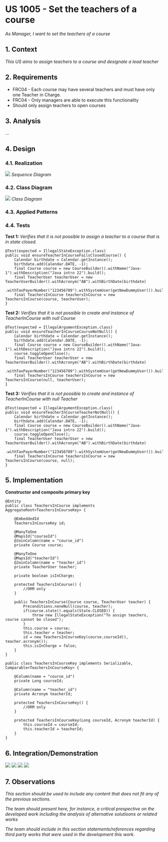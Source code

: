 # US 1005 - Set the teachers of a course

*As Manager, I want to set the teachers of a course*

## 1. Context

*This US aims to assign teachers to a course and designate a lead teacher*

## 2. Requirements

* FRC04 - Each course may have several teachers and must have only one Teacher in Charge. 
* FRC04 - Only managers are able to execute this functionality
* Should only assign teachers to open courses

## 3. Analysis

...

## 4. Design

### 4.1. Realization

![](AssignTeacherToCourse_SD.svg)
*Sequence Diagram*

### 4.2. Class Diagram

![](AssignTeacherToCourse_CD.svg)
*Class Diagram*

### 4.3. Applied Patterns

### 4.4. Tests

**Test 1:** *Verifies that it is not possible to assign a teacher to a course that is in state closed.*

    @Test(expected = IllegalStateException.class)
    public void ensureTeacherInCourseFailsClosedCourse() {
        Calendar birthdate = Calendar.getInstance();
        birthdate.add(Calendar.DATE, -1);
        final Course course = new CourseBuilder().withName("Java-1").withDescription("Java intro 22").build();
        final TeacherUser teacherUser = new TeacherUserBuilder().withAcronym("AB").withBirthDate(birthdate)
                .withTaxPayerNumber("123456789").withSystemUser(getNewDummyUser()).build();
        final TeachersInCourse teachersInCourse = new TeachersInCourse(course, teacherUser);
    }

**Test 2:** *Verifies that it is not possible to create and instance of TeacherInCourse with null Course*

    @Test(expected = IllegalArgumentException.class)
    public void ensureTeacherInCourseCourseNotNull() {
        Calendar birthdate = Calendar.getInstance();
        birthdate.add(Calendar.DATE, -1);
        final Course course = new CourseBuilder().withName("Java-1").withDescription("Java intro 22").build();
        course.toggleOpenClose();
        final TeacherUser teacherUser = new TeacherUserBuilder().withAcronym("AB").withBirthDate(birthdate)
                .withTaxPayerNumber("123456789").withSystemUser(getNewDummyUser()).build();
        final TeachersInCourse teachersInCourse = new TeachersInCourse(null, teacherUser);
    }

**Test 3:** *Verifies that it is not possible to create and instance of TeacherInCourse with null Teacher*

    @Test(expected = IllegalArgumentException.class)
    public void ensureTeacherInCourseTeacherNotNull() {
        Calendar birthdate = Calendar.getInstance();
        birthdate.add(Calendar.DATE, -1);
        final Course course = new CourseBuilder().withName("Java-1").withDescription("Java intro 22").build();
        course.toggleOpenClose();
        final TeacherUser teacherUser = new TeacherUserBuilder().withAcronym("AB").withBirthDate(birthdate)
                .withTaxPayerNumber("123456789").withSystemUser(getNewDummyUser()).build();
        final TeachersInCourse teachersInCourse = new TeachersInCourse(course, null);
    }

## 5. Implementation

**Constructor and composite primary key**

    @Entity
    public class TeachersInCourse implements AggregateRoot<TeachersInCourseKey> {
    
        @EmbeddedId
        TeachersInCourseKey id;
    
        @ManyToOne
        @MapsId("courseId")
        @JoinColumn(name = "course_id")
        private Course course;
    
        @ManyToOne
        @MapsId("teacherId")
        @JoinColumn(name = "teacher_id")
        private TeacherUser teacher;
    
        private boolean isInCharge;
    
        protected TeachersInCourse() {
            //ORM only
        }
    
        public TeachersInCourse(Course course, TeacherUser teacher) {
            Preconditions.noneNull(course, teacher);
            if(course.state().equals(State.CLOSED)) {
                throw new IllegalStateException("To assign teachers, course cannot be closed");
            }
            this.course = course;
            this.teacher = teacher;
            id = new TeachersInCourseKey(course.courseId(), teacher.acronym());
            this.isInCharge = false;
        }
    }

    public class TeachersInCourseKey implements Serializable, Comparable<TeachersInCourseKey> {
    
        @Column(name = "course_id")
        private Long courseId;
    
        @Column(name = "teacher_id")
        private Acronym teacherId;
    
        protected TeachersInCourseKey() {
            //ORM only
        }
    
        protected TeachersInCourseKey(Long courseId, Acronym teacherId) {
            this.courseId = courseId;
            this.teacherId = teacherId;
        }
    }

## 6. Integration/Demonstration

![](DEMO_interaction.png)
![](DEMO_db_course.png)
![](DEMO_db_teacher.png)
![](DEMO_db_teacher_in_course.png)

## 7. Observations

*This section should be used to include any content that does not fit any of the previous sections.*

*The team should present here, for instance, a critical prespective on the developed work including the analysis of
alternative solutioons or related works*

*The team should include in this section statements/references regarding third party works that were used in the
development this work.*